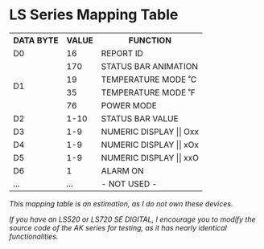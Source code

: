 # LS Series Mapping Table

<table>
    <tr>
        <th>DATA BYTE</th>
        <th>VALUE</th>
        <th>FUNCTION</th>
    </tr>
    <tr>
        <td>D0</td>
        <td>16</td>
        <td>REPORT ID</td>
    </tr>
    <tr>
        <td rowspan="4">D1</td>
        <td>170</td>
        <td>STATUS BAR ANIMATION</td>
    </tr>
    <tr>
        <td>19</td>
        <td>TEMPERATURE MODE ˚C</td>
    </tr>
    <tr>
        <td>35</td>
        <td>TEMPERATURE MODE ˚F</td>
    </tr>
    <tr>
        <td>76</td>
        <td>POWER MODE</td>
    </tr>
    <tr>
        <td>D2</td>
        <td>1-10</td>
        <td>STATUS BAR VALUE</td>
    </tr>
    <tr>
        <td>D3</td>
        <td>1-9</td>
        <td>NUMERIC DISPLAY || Oxx</td>
    </tr>
    <tr>
        <td>D4</td>
        <td>1-9</td>
        <td>NUMERIC DISPLAY || xOx</td>
    </tr>
    <tr>
        <td>D5</td>
        <td>1-9</td>
        <td>NUMERIC DISPLAY || xxO</td>
    </tr>
    <tr>
        <td>D6</td>
        <td>1</td>
        <td>ALARM ON</td>
    </tr>
        <tr>
        <td>...</td>
        <td>...</td>
        <td>- NOT USED -</td>
    </tr>
</table>

*This mapping table is an estimation, as I do not own these devices.*

*If you have an LS520 or LS720 SE DIGITAL, I encourage you to modify the source code
of the AK series for testing, as it has nearly identical functionalities.*
